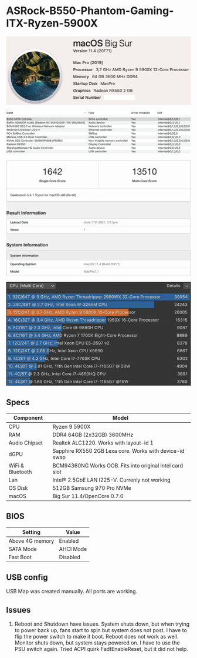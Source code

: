 # ASRock-B550-Phantom-Gaming-ITX-Ryzen-5900X
 <p align="center">
  <img src="Docs/AboutMac.png" align=center">
 </p>
 <p align="center">
  <img src="Docs/PCI.png" align=center">
 </p>
  <p align="center">
  <img src="Docs/Geekbench.png" align=center">
 </p>
   <p align="center">
  <img src="Docs/CinebenchMulti.png" align=center">
 </p>

 ## Specs
| **Component** | **Model** |
| ------------- | --------- |
| CPU | Ryzen 9 5900X |
| RAM | DDR4 64GB (2x32GB) 3600MHz |
| Audio Chipset | Realtek ALC1220. Works with layout-id 1 |
| dGPU | Sapphire RX550 2GB Lexa core. Works with device-id swap |
| WiFi & Bluetooth | BCM94360NG Works OOB. Fits into original Intel card slot |
| Lan |  Intel® 2.5GbE LAN I225-V. Currenly not working |
| OS Disk | 512GB Samsung 970 Pro NVMe |
| macOS | Big Sur 11.4/OpenCore 0.7.0 |

## BIOS
| **Setting** | **Value** |
| ------------- | --------- |
| Above 4G memory | Enabled |
| SATA Mode | AHCI Mode |
| Fast Boot | Disabled |

## USB config
USB Map was created manually. All ports are working.

## Issues
1. Reboot and Shutdown have issues. System shuts down, but when trying to power back up, fans start to spin but system does not post. I have to flip the power switch to make it boot. Reboot does not work as well. Monitor shuts down, but system stays powered on. I have to use the PSU switch again. Tried ACPI quirk FadtEnableReset, but it did not help.
